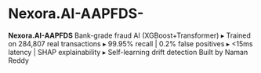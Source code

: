 # Nexora.AI-AAPFDS-
**Nexora.AI-AAPFDS**   Bank-grade fraud AI (XGBoost+Transformer)    ▸ Trained on 284,807 real transactions   ▸ 99.95% recall | 0.2% false positives   ▸ &lt;15ms latency | SHAP explainability   ▸ Self-learning drift detection    Built by Naman Reddy  

